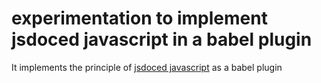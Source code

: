 # experimentation to implement jsdoced javascript in a babel plugin

It implements the principle of [jsdoced javascript](http://jsdocedjs.org) as a babel plugin
